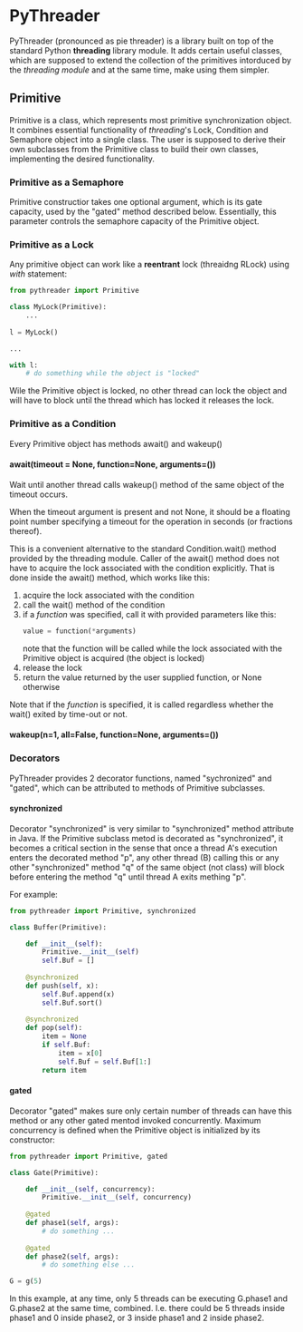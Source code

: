 # PyThreader

PyThreader (pronounced as pie threader) is a library built on top of the standard Python **threading** library module. It adds certain useful classes, which are supposed to extend the collection of the primitives intorduced by the _threading module_ and at the same time, make using them simpler.

## Primitive

Primitive is a class, which represents most primitive synchronization object. It combines essential functionality of _threading_'s Lock, Condition and Semaphore object into a single class. The user is supposed to derive their own subclasses from the Primitive class to build their own classes, implementing the desired functionality.


### Primitive as a Semaphore
Primitive constructior takes one optional argument, which is its gate capacity, used by the "gated" method described below. Essentially, this parameter controls the semaphore capacity of the Primitive object.

### Primitive as a Lock
Any primitive object can work like a **reentrant** lock (threaidng RLock) using _with_ statement:

```python
from pythreader import Primitive

class MyLock(Primitive):
    ...
    
l = MyLock()

...

with l:
    # do something while the object is "locked"
```

Wile the Primitive object is locked, no other thread can lock the object and will have to block until the thread which has locked it releases the lock.

### Primitive as a Condition
Every Primitive object has methods await() and wakeup()

#### await(timeout = None, function=None, arguments=())
Wait until another thread calls wakeup() method of the same object of the timeout occurs.

When the timeout argument is present and not None, it should be a floating point number specifying a timeout for the operation in seconds (or fractions thereof).

This is a convenient alternative to the standard Condition.wait() method provided by the threading module. Caller of the await() method does not have to acquire the lock associated with the condition explicitly. That is done inside the await() method, which works like this:
1. acquire the lock associated with the condition
1. call the wait() method of the condition
1. if a _function_ was specified, call it with provided parameters like this:
   ```python
   value = function(*arguments)
   ```
   note that the function will be called while the lock associated with the Primitive object is acquired (the object is locked)
1. release the lock
1. return the value returned by the user supplied function, or None otherwise

Note that if the _function_ is specified, it is called regardless whether the wait() exited by time-out or not.

#### wakeup(n=1, all=False, function=None, arguments=())





### Decorators
PyThreader provides 2 decorator functions, named "sychronized" and "gated", which can be attributed to methods of Primitive subclasses.

#### synchronized
Decorator "synchronized" is very similar to "synchronized" method attribute in Java. If the Primitive subclass metod is decorated as "synchronized", it becomes a critical section in the sense that once a thread A's execution enters the decorated method "p", any other thread (B) calling this or any other "synchronized" method "q" of the same object (not class) will block before entering the method "q" until thread A exits mething "p".

For example:

```python
from pythreader import Primitive, synchronized

class Buffer(Primitive):

    def __init__(self):
        Primitive.__init__(self)
        self.Buf = []
        
    @synchronized
    def push(self, x):
        self.Buf.append(x)
        self.Buf.sort()
        
    @synchronized
    def pop(self):
        item = None
        if self.Buf:
            item = x[0]
            self.Buf = self.Buf[1:]
        return item
```

#### gated
Decorator "gated" makes sure only certain number of threads can have this method or any other gated mentod invoked concurrently. Maximum concurrency is defined when the Primitive object is initialized by its constructor:

```python
from pythreader import Primitive, gated

class Gate(Primitive):

    def __init__(self, concurrency):
        Primitive.__init__(self, concurrency)
    
    @gated
    def phase1(self, args):
        # do something ...
        
    @gated
    def phase2(self, args):
        # do something else ...

G = g(5)
```
In this example, at any time, only 5 threads can be executing G.phase1 and G.phase2 at the same time, combined. I.e. there could be 5 threads inside phase1 and 0 inside phase2, or 3 inside phase1 and 2 inside phase2.

        

